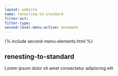```yaml
---
layout: website
name: renesting-to-standard
filter-act:
filter-type:
second-level-menu-active: movement
---
```


{% include second-menu-elements.html %}

<main class="page-content">
  <div class="text-container">
    <h2>renesting-to-standard</h2>
    <p>Lorem ipsum dolor sit amet consectetur adipiscing elit</p>
  </div>
</main>
